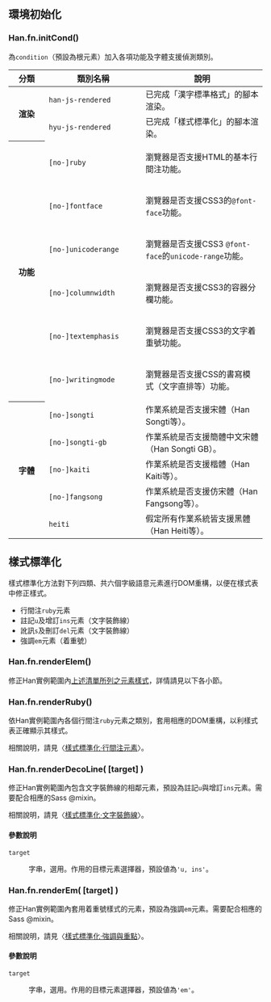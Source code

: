 
 環境初始化 <!-- #init-cond -->
----------

### Han.fn.initCond() <!-- #initCond -->
為`condition`（預設為根元素）加入各項功能及字體支援偵測類別。

<table id='init-cond-class'>
  <style scoped>
#init-cond-class tr:last-child {
  border-bottom: 1px dotted #ddd
}
#init-cond-class th:first-child {
  width: 3.5em;
}
#init-cond-class th:nth-child(2) {
  width: 11em;
}
  </style>
  <thead>
    <th>分類
    <th>類別名稱
    <th>說明
  </thead>
  <tr>
    <th rowspan='2'>渲染
    <td><code>han-js-rendered</code>
    <td>已完成「漢字標準格式」的腳本渲染。
  </tr>
  <tr>
    <td><code>hyu-js-rendered</code>
    <td>已完成「樣式標準化」的腳本渲染。
  </tr>
  <tr>
    <th rowspan='6'>功能
    <td><code>[no-]ruby</code>
    <td>

瀏覽器是否支援HTML的基本行間注功能。
  </tr>
  <tr>
    <td><code>[no-]fontface</code>
    <td>

瀏覽器是否支援CSS3的`@font-face`功能。
  </tr>
  <tr>
    <td><code>[no-]unicoderange</code>
    <td>

瀏覽器是否支援CSS3 `@font-face`的`unicode-range`功能。
  </tr>
  <tr>
    <td><code>[no-]columnwidth</code>
    <td>

瀏覽器是否支援CSS3的容器分欄功能。
  </tr>
  <tr>
    <td><code>[no-]textemphasis</code>
    <td>

瀏覽器是否支援CSS3的文字着重號功能。
  </tr>
  <tr>
    <td><code>[no-]writingmode</code>
    <td>

瀏覽器是否支援CSS的書寫模式（文字直排等）功能。
  </tr>
  <tr>
    <th rowspan='5'>字體
    <td><code>[no-]songti</code>
    <td>作業系統是否支援宋體（Han Songti等）。
  </tr>
  <tr>
    <td><code>[no-]songti-gb</code>
    <td>作業系統是否支援簡體中文宋體（Han Songti GB）。
  </tr>
  <tr>
    <td><code>[no-]kaiti</code>
    <td>作業系統是否支援楷體（Han Kaiti等）。
  </tr>
  <tr>
    <td><code>[no-]fangsong</code>
    <td>作業系統是否支援仿宋體（Han Fangsong等）。
  </tr>
  <tr>
    <td><code>heiti</code>
    <td>假定所有作業系統皆支援黑體（Han Heiti等）。
  </tr>
</table>

 樣式標準化 <!-- #normalize -->
----------
樣式標準化方法對下列四類、共六個字級語意元素進行DOM重構，以便在樣式表中修正樣式。

<a id='list-normalize-elem'></a>
<!-- Use `id` instead of `name` for app.js to position correctly. -->

- 行間注`ruby`元素 
- 註記`u`及增訂`ins`元素（文字裝飾線）
- 訛訊`s`及刪訂`del`元素（文字裝飾線）
- 強調`em`元素（着重號）

### Han.fn.renderElem() <!-- #renderElem -->
修正Han實例範圍內[上述清單所列之元素樣式](#list-normalize-elem)，詳情請見以下各小節。

### Han.fn.renderRuby() <!-- #renderRuby -->
依Han實例範圍內各個行間注`ruby`元素之類別，套用相應的DOM重構，以利樣式表正確顯示其樣式。

相關說明，請見〈[樣式標準化·行間注元素](/manual/yangshi_biaozhunhua#hangjianzhu_yuansu)〉。

### Han.fn.renderDecoLine( [target] ) <!-- #renderDecoLine -->
修正Han實例範圍內包含文字裝飾線的相鄰元素，預設為註記`u`與增訂`ins`元素。需要配合相應的Sass @mixin。

相關說明，請見〈[樣式標準化·文字裝飾線](/manual/yangshi_biaozhunhua#wenzi_zhuangshixian)〉。

<div class='info parameter'>

#### 參數說明
<dl>
<dt><code>target</code>
<dd>

字串，選用。作用的目標元素選擇器，預設値為`'u, ins'`。
</dl>
</div>

### Han.fn.renderEm( [target] ) <!-- #renderEm -->
修正Han實例範圍內套用着重號樣式的元素，預設為強調`em`元素。需要配合相應的Sass @mixin。

相關說明，請見〈[樣式標準化·強調與重點](/manual/yangshi_biaozhunhua#qiangdiao_yu_zhongdian)〉。

<div class='info parameter'>

#### 參數說明
<dl>
<dt><code>target</code>
<dd>

字串，選用。作用的目標元素選擇器，預設値為`'em'`。
</dl>
</div>
